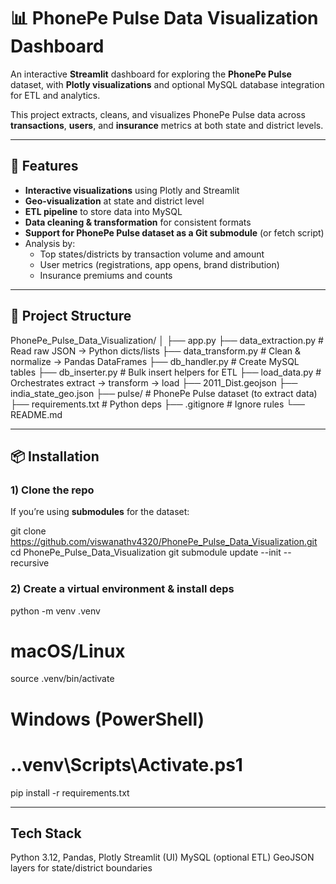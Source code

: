 # 📊 PhonePe Pulse Data Visualization Dashboard

An interactive **Streamlit** dashboard for exploring the **PhonePe Pulse** dataset, with **Plotly visualizations** and optional MySQL database integration for ETL and analytics.

This project extracts, cleans, and visualizes PhonePe Pulse data across **transactions**, **users**, and **insurance** metrics at both state and district levels.

---

## 🚀 Features
- **Interactive visualizations** using Plotly and Streamlit
- **Geo-visualization** at state and district level
- **ETL pipeline** to store data into MySQL
- **Data cleaning & transformation** for consistent formats
- **Support for PhonePe Pulse dataset as a Git submodule** (or fetch script)
- Analysis by:
  - Top states/districts by transaction volume and amount
  - User metrics (registrations, app opens, brand distribution)
  - Insurance premiums and counts

---

## 📂 Project Structure
PhonePe_Pulse_Data_Visualization/
│
├── app.py
├── data_extraction.py # Read raw JSON → Python dicts/lists
├── data_transform.py # Clean & normalize → Pandas DataFrames
├── db_handler.py # Create MySQL tables
├── db_inserter.py # Bulk insert helpers for ETL
├── load_data.py # Orchestrates extract → transform → load
├── 2011_Dist.geojson
├── india_state_geo.json
├── pulse/ # PhonePe Pulse dataset (to extract data)
├── requirements.txt # Python deps
├── .gitignore # Ignore rules
└── README.md


---

## 📦 Installation

### 1) Clone the repo

If you’re using **submodules** for the dataset:

git clone https://github.com/viswanathv4320/PhonePe_Pulse_Data_Visualization.git
cd PhonePe_Pulse_Data_Visualization
git submodule update --init --recursive

### 2) Create a virtual environment & install deps

python -m venv .venv
# macOS/Linux
source .venv/bin/activate
# Windows (PowerShell)
# .\.venv\Scripts\Activate.ps1

pip install -r requirements.txt

---

## Tech Stack

Python 3.12, Pandas, Plotly
Streamlit (UI)
MySQL (optional ETL)
GeoJSON layers for state/district boundaries



